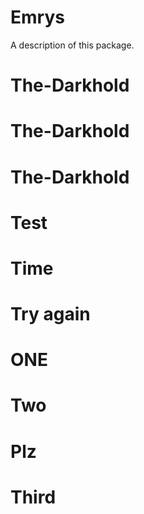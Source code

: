 # Emrys

A description of this package.
# The-Darkhold
# The-Darkhold
# The-Darkhold
# Test
# Time
# Try again
# ONE
# Two
# Plz
# Third
